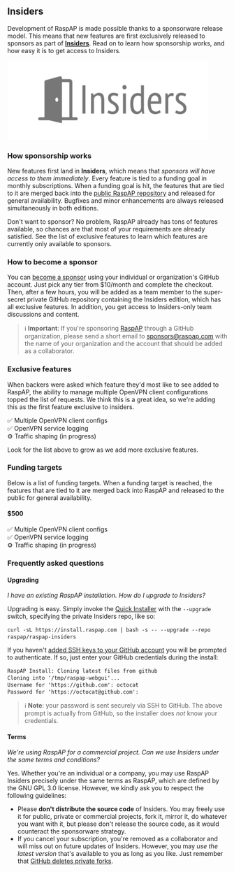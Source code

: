 ## Insiders

Development of RaspAP is made possible thanks to a sponsorware release model. This means that new features are first exclusively released to sponsors as part of [**Insiders**](https://github.com/sponsors/RaspAP). Read on to learn how sponsorship works, and how easy it is to get access to Insiders.

<img width="461" alt="Untitled" src="app/img/insiders.png"> 

### How sponsorship works
New features first land in **Insiders**, which means that *sponsors will have access to them immediately*. Every feature is tied to a funding goal in monthly subscriptions. When a funding goal is hit, the features that are tied to it are merged back into the [public RaspAP repository](https://github.com/RaspAP/raspap-webgui) and released for general availability. Bugfixes and minor enhancements are always released simultaneously in both editions.

Don't want to sponsor? No problem, RaspAP already has tons of features available, so chances are that most of your requirements are already satisfied. See the list of exclusive features to learn which features are currently only available to sponsors.

### How to become a sponsor
You can [become a sponsor](https://github.com/sponsors/RaspAP) using your individual or organization's GitHub account. Just  pick any tier from $10/month and complete the checkout. Then, after a few hours, you will be added as a team member to the super-secret private GitHub repository containing the Insiders edition, which has all exclusive features. In addition, you get access to Insiders-only team discussions and content.

> ℹ️  **Important**: If you're sponsoring [RaspAP](https://github.com/RaspAP/sponsors) through a GitHub organization, please send a short email to [sponsors@raspap.com](mailto:sponsors@raspap.com) with the name of your organization and the account that should be added as a collaborator.

### Exclusive features
When backers were asked which feature they'd most like to see added to RaspAP, the ability to manage multiple OpenVPN client configurations topped the list of requests. We think this is a great idea, so we're adding this as the first feature exclusive to insiders. 

✅ Multiple OpenVPN client configs  
✅ OpenVPN service logging  
⚙️  Traffic shaping (in progress)  

Look for the list above to grow as we add more exclusive features. 

### Funding targets
Below is a list of funding targets. When a funding target is reached, the features that are tied to it are merged back into RaspAP and released to the public for general availability.

#### $500 
✅ Multiple OpenVPN client configs  
✅ OpenVPN service logging  
⚙️  Traffic shaping (in progress)  

### Frequently asked questions

#### Upgrading
*I have an existing RaspAP installation. How do I upgrade to Insiders?*

Upgrading is easy. Simply invoke the [Quick Installer](https://docs.raspap.com/quick/) with the `--upgrade` switch, specifying the private Insiders repo, like so:

```
curl -sL https://install.raspap.com | bash -s -- --upgrade --repo raspap/raspap-insiders
```

If you haven't [added SSH keys to your GitHub account](https://docs.github.com/en/github/authenticating-to-github/connecting-to-github-with-ssh) you will be prompted to authenticate. If so, just enter your GitHub credentials during the install:

```
RaspAP Install: Cloning latest files from github
Cloning into '/tmp/raspap-webgui'...
Username for 'https://github.com': octocat
Password for 'https://octocat@github.com': 
```

> ℹ️  **Note**: your password is sent securely via SSH to GitHub. The above prompt is actually from GitHub, so the installer does _not_ know your credentials.

#### Terms
*We're using RaspAP for a commercial project. Can we use Insiders under the same terms and conditions?*

Yes. Whether you're an individual or a company, you may use RaspAP Insiders precisely under the same terms as RaspAP, which are defined by the GNU GPL 3.0 license. However, we kindly ask you to respect the following guidelines:

* Please **don't distribute the source code** of Insiders. You may freely use it for public, private or commercial projects, fork it, mirror it, do whatever you want with it, but please don't release the source code, as it would counteract the sponsorware strategy.
* If you cancel your subscription, you're removed as a collaborator and will miss out on future updates of Insiders. However, you may *use the latest version* that's available to you as long as you like. Just remember that [GitHub deletes private forks](https://docs.github.com/en/github/setting-up-and-managing-your-github-user-account/removing-a-collaborator-from-a-personal-repository).

